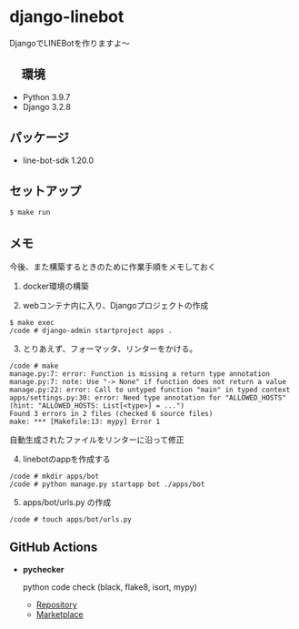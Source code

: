 # django-linebot

DjangoでLINEBotを作りますよ〜

## 　環境

- Python 3.9.7
- Django 3.2.8

## パッケージ

- line-bot-sdk 1.20.0

## セットアップ

```sh
$ make run
```

## メモ

今後、また構築するときのために作業手順をメモしておく

1. docker環境の構築

2. webコンテナ内に入り、Djangoプロジェクトの作成

```plain
$ make exec
/code # django-admin startproject apps .
```

3. とりあえず、フォーマッタ、リンターをかける。

```plain
/code # make
manage.py:7: error: Function is missing a return type annotation
manage.py:7: note: Use "-> None" if function does not return a value
manage.py:22: error: Call to untyped function "main" in typed context
apps/settings.py:30: error: Need type annotation for "ALLOWED_HOSTS" (hint: "ALLOWED_HOSTS: List[<type>] = ...")
Found 3 errors in 2 files (checked 6 source files)
make: *** [Makefile:13: mypy] Error 1
```

自動生成されたファイルをリンターに沿って修正

4. linebotのappを作成する

```plain
/code # mkdir apps/bot
/code # python manage.py startapp bot ./apps/bot
```

5. apps/bot/urls.py の作成

```plain
/code # touch apps/bot/urls.py
```

## GitHub Actions

- **pychecker**

  python code check (black, flake8, isort, mypy)
  - [Repository](https://github.com/nanato12/pychecker)
  - [Marketplace](https://github.com/marketplace/actions/pychecker)
